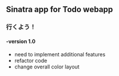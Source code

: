 ## Sinatra app for Todo webapp ##

### 行くよう！ ###

#### -version 1.0 ###
- need to implement additional features
- refactor code
- change overall color layout

